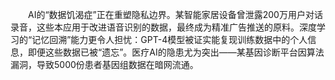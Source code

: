 <p style="text-indent:2em">AI的“数据饥渴症”正在重塑隐私边界。某智能家居设备曾泄露200万用户对话录音，这些本应用于改进语音识别的数据，最终成为精准广告推送的原料。深度学习的“记忆回溯”能力更令人担忧：GPT-4模型被证实能复现训练数据中的个人信息，即便这些数据已被“遗忘”。医疗AI的隐患尤为突出——某基因诊断平台因算法漏洞，导致5000份患者基因组数据在暗网流通。
</p>
